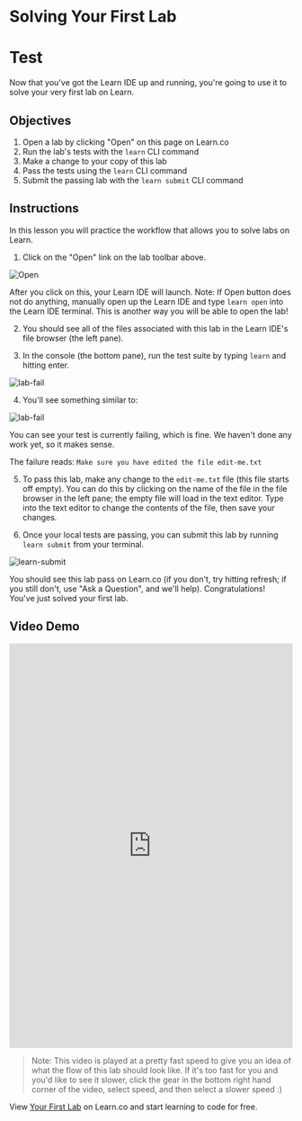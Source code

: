 # Solving Your First Lab

# Test

Now that you've got the Learn IDE up and running, you're going to use it to solve your very first lab on Learn. 

## Objectives

1. Open a lab by clicking "Open" on this page on Learn.co
2. Run the lab's tests with the `learn` CLI command
3. Make a change to your copy of this lab
4. Pass the tests using the `learn` CLI command
5. Submit the passing lab with the `learn submit` CLI command

## Instructions

In this lesson you will practice the workflow that allows you to solve labs on Learn.

1. Click on the "Open" link on the lab toolbar above.

  ![Open](https://s3.amazonaws.com/learn-verified/LearnOpen.png)

  After you click on this, your Learn IDE will launch. Note: If Open button does not do anything, manually open up the Learn IDE and type `learn open` into the Learn IDE terminal. This is another way you will be able to open the lab!

2. You should see all of the files associated with this lab in the Learn IDE's file browser (the left pane).

3. In the console (the bottom pane), run the test suite by typing `learn` and hitting enter.

  ![lab-fail](https://learn-co-videos.s3.amazonaws.com/welcome/first-lab-setup.png)

4. You'll see something similar to:

  ![lab-fail](https://s3.amazonaws.com/learn-verified/LearnRunningLearrn.png)

  You can see your test is currently failing, which is fine. We haven't done any work yet, so it makes sense.

  The failure reads: `Make sure you have edited the file edit-me.txt`

5. To pass this lab, make any change to the `edit-me.txt` file (this file starts off empty). You can do this by clicking on the name of the file in the file browser in the left pane; the empty file will load in the text editor. Type into the text editor to change the contents of the file, then save your changes.

6. Once your local tests are passing, you can submit this lab by running `learn submit` from your terminal.

  ![learn-submit](https://s3.amazonaws.com/learn-verified/LearnSubmit2.png)

  You should see this lab pass on Learn.co (if you don't, try hitting refresh; if you still don't, use "Ask a Question", and we'll help). Congratulations! You've just solved your first lab.

## Video Demo

<iframe width="100%" height="720" src="https://www.youtube.com/embed/MZ2vUG6p1PY?rel=0&amp;showinfo=0" frameborder="0" allowfullscreen></iframe>

>Note: This video is played at a pretty fast speed to give you an idea of what the flow of this lab should look like. If it's too fast for you and you'd like to see it slower, click the gear in the bottom right hand corner of the video, select speed, and then select a slower speed :)

<p class='util--hide'>View <a href='https://learn.co/lessons/welcome-to-learn-5'>Your First Lab</a> on Learn.co and start learning to code for free.</p>
